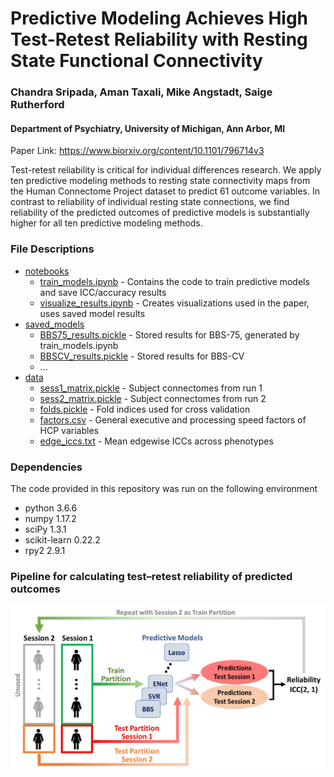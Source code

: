 # Predictive Modeling Achieves High Test-Retest Reliability with Resting State Functional Connectivity

### Chandra Sripada, Aman Taxali, Mike Angstadt, Saige Rutherford
#### Department of Psychiatry, University of Michigan, Ann Arbor, MI 

Paper Link: https://www.biorxiv.org/content/10.1101/796714v3

Test-retest reliability is critical for individual differences research. We apply ten predictive modeling methods to resting state connectivity maps from the Human Connectome Project dataset to predict 61 outcome variables. In contrast to reliability of individual resting state connections, we find reliability of the predicted outcomes of predictive models is substantially higher for all ten predictive modeling methods.

### File Descriptions

 * [notebooks](./notebooks)
   * [train_models.ipynb](./notebooks/train_models.ipynb) - Contains the code to train predictive models and save ICC/accuracy results
   * [visualize_results.ipynb](./notebooks/train_models.ipynb) - Creates visualizations used in the paper, uses saved model results 
 * [saved_models](./saved_models)
   * [BBS75_results.pickle](./saved_models/BBS75_results.pickle) - Stored results for BBS-75, generated by train_models.ipynb
   * [BBSCV_results.pickle](./saved_models/BBSCV_results.pickle) - Stored results for BBS-CV
   * ...
 * [data](./data)
   * [sess1_matrix.pickle](./data/sess1_matrix.pickle) - Subject connectomes from run 1
   * [sess2_matrix.pickle](./data/sess2_matrix.pickle) - Subject connectomes from run 2
   * [folds.pickle](./data/folds.pickle) - Fold indices used for cross validation
   * [factors.csv](./data/factors.csv) - General executive and processing speed factors of HCP variables
   * [edge_iccs.txt](./data/edge_iccs.txt) - Mean edgewise ICCs across phenotypes


### Dependencies

The code provided in this repository was run on the following environment

* python 3.6.6
* numpy 1.17.2
* sciPy 1.3.1
* scikit-learn 0.22.2
* rpy2 2.9.1


### Pipeline for calculating test–retest reliability of predicted outcomes
![Figure 1](./misc/figure_1.jpg)


